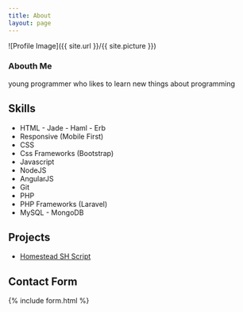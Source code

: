 ```yaml
---
title: About
layout: page
---
```

![Profile Image]({{ site.url }}/{{ site.picture }})

<h3>Abouth Me</h3>

<p>young programmer who likes to learn new things about programming</p>


<h2>Skills</h2>

<ul class="skill-list">
	<li>HTML - Jade - Haml - Erb</li>
	<li>Responsive (Mobile First)</li>
	<li>CSS</li>
	<li>Css Frameworks (Bootstrap)</li>
	<li>Javascript</li>
	<li>NodeJS</li>
	<li>AngularJS</li>
	<li>Git</li>
	<li>PHP</li>
	<li>PHP Frameworks (Laravel)</li>
	<li>MySQL - MongoDB</li>
</ul>

<h2>Projects</h2>

<ul>
	<li><a href="https://github.com/kenankartal/homestead-sh">Homestead SH Script</a></li>
</ul>

<h2>Contact Form</h2>

{% include form.html %}
